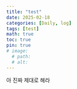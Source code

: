```yaml
---
title: "test"
date: 2025-02-18
categories: [Daily, log]
tags: [test]
math: true
toc: true
pin: true
# image:
  # path: 
  # alt: 
---
```


아 진짜 제대로 해라 
